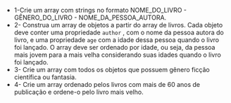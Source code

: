 - 1-Crie um array com strings no formato NOME_DO_LIVRO - GÊNERO_DO_LIVRO - NOME_DA_PESSOA_AUTORA.
- 2- Construa um array de objetos a partir do array de livros. Cada objeto deve conter uma propriedade `author` , com o nome da pessoa autora do livro, e uma propriedade `age` com a idade dessa pessoa quando o livro foi lançado. O array deve ser ordenado por idade, ou seja, da pessoa mais jovem para a mais velha considerando suas idades quando o livro foi lançado.
- 3- Crie um array com todos os objetos que possuem gênero ficção científica ou fantasia.
- 4- Crie um array ordenado pelos livros com mais de 60 anos de publicação e ordene-o pelo livro mais velho.

